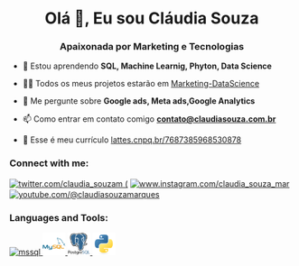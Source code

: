 <h1 align="center">Olá 👋, Eu sou Cláudia Souza</h1>
<h3 align="center">Apaixonada por Marketing e Tecnologias</h3>

- 🌱 Estou aprendendo **SQL, Machine Learnig, Phyton, Data Science**

- 👨‍💻 Todos os meus projetos estarão em [Marketing-DataScience](Marketing-DataScience)

- 💬 Me pergunte sobre **Google ads, Meta ads,Google Analytics**

- 📫 Como entrar em contato comigo **contato@claudiasouza.com.br**

- 💬 Esse é meu currículo [lattes.cnpq.br/7687385968530878](lattes.cnpq.br/7687385968530878)

<h3 align="left">Connect with me:</h3>
<p align="left">
<a href="https://twitter.com/twitter.com/claudia_souzam (" target="blank"><img align="center" src="https://raw.githubusercontent.com/rahuldkjain/github-profile-readme-generator/master/src/images/icons/Social/twitter.svg" alt="twitter.com/claudia_souzam (" height="30" width="40" /></a>
<a href="https://instagram.com/www.instagram.com/claudia_souza_mar" target="blank"><img align="center" src="https://raw.githubusercontent.com/rahuldkjain/github-profile-readme-generator/master/src/images/icons/Social/instagram.svg" alt="www.instagram.com/claudia_souza_mar" height="30" width="40" /></a>
<a href="https://www.youtube.com/c/youtube.com/@claudiasouzamarques" target="blank"><img align="center" src="https://raw.githubusercontent.com/rahuldkjain/github-profile-readme-generator/master/src/images/icons/Social/youtube.svg" alt="youtube.com/@claudiasouzamarques" height="30" width="40" /></a>
</p>

<h3 align="left">Languages and Tools:</h3>
<p align="left"> <a href="https://www.microsoft.com/en-us/sql-server" target="_blank" rel="noreferrer"> <img src="https://www.svgrepo.com/show/303229/microsoft-sql-server-logo.svg" alt="mssql" width="40" height="40"/> </a> <a href="https://www.mysql.com/" target="_blank" rel="noreferrer"> <img src="https://raw.githubusercontent.com/devicons/devicon/master/icons/mysql/mysql-original-wordmark.svg" alt="mysql" width="40" height="40"/> </a> <a href="https://www.postgresql.org" target="_blank" rel="noreferrer"> <img src="https://raw.githubusercontent.com/devicons/devicon/master/icons/postgresql/postgresql-original-wordmark.svg" alt="postgresql" width="40" height="40"/> </a> <a href="https://www.python.org" target="_blank" rel="noreferrer"> <img src="https://raw.githubusercontent.com/devicons/devicon/master/icons/python/python-original.svg" alt="python" width="40" height="40"/> </a> </p>
